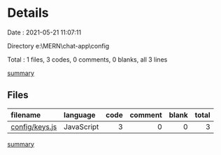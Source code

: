 # Details

Date : 2021-05-21 11:07:11

Directory e:\MERN\chat-app\config

Total : 1 files,  3 codes, 0 comments, 0 blanks, all 3 lines

[summary](results.md)

## Files
| filename | language | code | comment | blank | total |
| :--- | :--- | ---: | ---: | ---: | ---: |
| [config/keys.js](/config/keys.js) | JavaScript | 3 | 0 | 0 | 3 |

[summary](results.md)